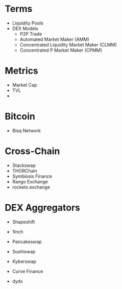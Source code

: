 # Terms
- Liquidity Pools
- DEX Models
	- P2P Trade
	- Automated Market Maker (AMM)
	- Concentrated Liquidity Market Maker (CLMM)
	- Concentrated P Market Maker (CPMM)
# Metrics
- Market Cap
- TVL
- 
# Bitcoin
- Bisq Network
# Cross-Chain
- Stackswap
- THORChain
- Symbiosis Finance
- Rango Exchange
- rocketx.exchange
# DEX Aggregators
- Shapeshift
- 1Inch

- Pancakeswap
- Sushiswap
- Kyberswap
- Curve Finance
- dydx